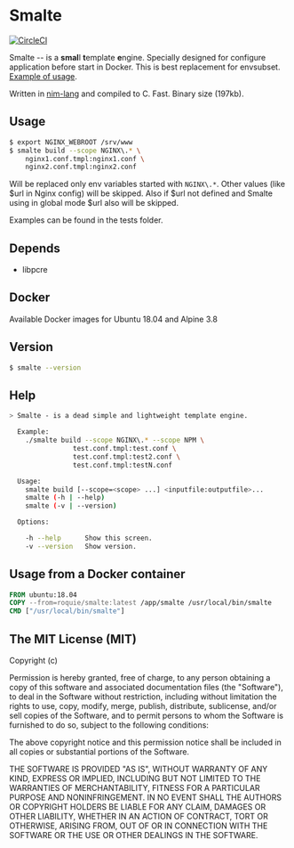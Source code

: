 Smalte
======

[![CircleCI](https://circleci.com/gh/roquie/smalte.svg?style=svg)](https://circleci.com/gh/roquie/smalte)

Smalte -- is a **smal**l **t**emplate **e**ngine. Specially designed
for configure application before start in Docker. This is best replacement for envsubset. [Example of usage](https://github.com/roquie/docker-php-webapp/blob/master/conf/start.sh#L28).

Written in [nim-lang](https://nim-lang.org) and compiled to C. Fast. Binary size (197kb).

## Usage

```bash
$ export NGINX_WEBROOT /srv/www
$ smalte build --scope NGINX\.* \
    nginx1.conf.tmpl:nginx1.conf \
    nginx2.conf.tmpl:nginx2.conf
```

Will be replaced only env variables started with `NGINX\.*`.
Other values (like $url in Nginx config) will be skipped.
Also if $url not defined and Smalte using in global mode $url also will be skipped.

Examples can be found in the tests folder.

## Depends

* libpcre

## Docker

Available Docker images for Ubuntu 18.04 and Alpine 3.8

## Version

```bash
$ smalte --version
```

## Help

```bash
> Smalte - is a dead simple and lightweight template engine.

  Example:
    ./smalte build --scope NGINX\.* --scope NPM \
                test.conf.tmpl:test.conf \
                test.conf.tmpl:test2.conf \
                test.conf.tmpl:testN.conf

  Usage:
    smalte build [--scope=<scope> ...] <inputfile:outputfile>...
    smalte (-h | --help)
    smalte (-v | --version)

  Options:

    -h --help      Show this screen.
    -v --version   Show version.
```

## Usage from a Docker container

```Dockerfile
FROM ubuntu:18.04
COPY --from=roquie/smalte:latest /app/smalte /usr/local/bin/smalte
CMD ["/usr/local/bin/smalte"]
```

## The MIT License (MIT)

Copyright (c)

Permission is hereby granted, free of charge, to any person obtaining a copy of this software and associated documentation files (the "Software"), to deal in the Software without restriction, including without limitation the rights to use, copy, modify, merge, publish, distribute, sublicense, and/or sell copies of the Software, and to permit persons to whom the Software is furnished to do so, subject to the following conditions:

The above copyright notice and this permission notice shall be included in all copies or substantial portions of the Software.

THE SOFTWARE IS PROVIDED "AS IS", WITHOUT WARRANTY OF ANY KIND, EXPRESS OR IMPLIED, INCLUDING BUT NOT LIMITED TO THE WARRANTIES OF MERCHANTABILITY, FITNESS FOR A PARTICULAR PURPOSE AND NONINFRINGEMENT. IN NO EVENT SHALL THE AUTHORS OR COPYRIGHT HOLDERS BE LIABLE FOR ANY CLAIM, DAMAGES OR OTHER LIABILITY, WHETHER IN AN ACTION OF CONTRACT, TORT OR OTHERWISE, ARISING FROM, OUT OF OR IN CONNECTION WITH THE SOFTWARE OR THE USE OR OTHER DEALINGS IN THE SOFTWARE.
